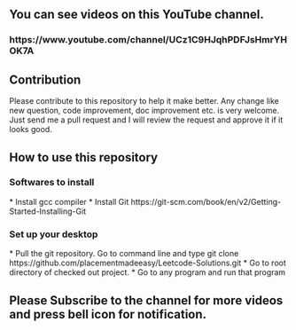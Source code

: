
<h2> You can see videos on this YouTube channel.</h2>
<h3>https://www.youtube.com/channel/UCz1C9HJqhPDFJsHmrYHOK7A</h3>

<h2> Contribution </h2>
Please contribute to this repository to help it make better. Any change like new question, code improvement, doc improvement etc. is very welcome. Just send me a pull request and I will review the request and approve it if it looks good. 

<h2> How to use this repository </h2>

<h3> Softwares to install </h3>
* Install gcc compiler
* Install Git https://git-scm.com/book/en/v2/Getting-Started-Installing-Git

<h3> Set up your desktop </h3>
* Pull the git repository. Go to command line and type git clone https://github.com/placementmadeeasy/Leetcode-Solutions.git
* Go to root directory of checked out project.
* Go to any program and run that program


<h2> Please Subscribe to the channel for more videos and press bell icon for notification.</h2>